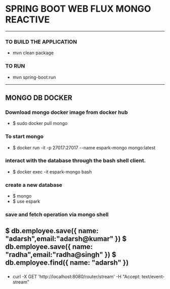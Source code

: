 # SPRING BOOT WEB FLUX MONGO REACTIVE 

----


### TO BUILD THE APPLICATION
* mvn clean package

### TO RUN
* mvn spring-boot:run

---
## MONGO DB DOCKER

### Download mongo docker image from docker hub
* $ sudo docker pull mongo

### To start mongo
* $ docker run  -it -p 27017:27017 --name espark-mongo mongo:latest

### interact with the database through the bash shell client.
* $ docker exec -it espark-mongo bash

### create a new database
* $ mongo
* $ use espark

### save and fetch operation via mongo shell
$ db.employee.save({ name: "adarsh",email:"adarsh@kumar" })
$ db.employee.save({ name: "radha",email:"radha@singh" })
$ db.employee.find({ name: "adarsh" })
---


### 
* curl -X GET 'http://localhost:8080/router/stream' -H "Accept: text/event-stream"